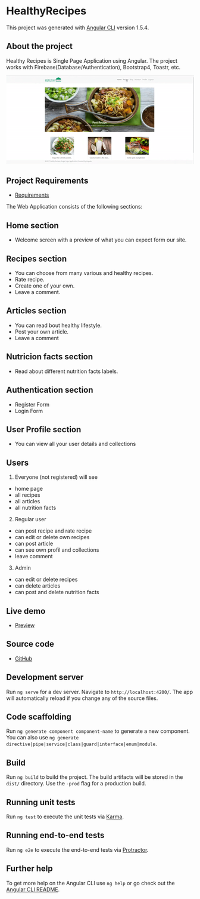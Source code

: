 # HealthyRecipes

This project was generated with [Angular CLI](https://github.com/angular/angular-cli) version 1.5.4.

## About the project

Healthy Recipes is Single Page Application using Angular. The project works with Firebase(Database/Authentication), Bootstrap4, Toastr, etc.

![Alt Text](https://github.com/LoraMS/AngularFundamentals/blob/master/healthy-recipes/src/assets/video-to-gif(1).gif)

## Project Requirements
* [Requirements](https://drive.google.com/open?id=12Wjs3_6ePAlxxRTWT18aqZqNUUdHcavZ)

The Web Application consists of the following sections:

## Home section

* Welcome screen with a preview of what you can expect form our site.

## Recipes section

* You can choose from many various and healthy recipes.
* Rate recipe.
* Create one of your own.
* Leave a comment.

## Articles section

* You can read bout healthy lifestyle.
* Post your own article.
* Leave a comment

## Nutricion facts section

* Read about different nutrition facts labels.

## Authentication section

* Register Form
* Login Form

## User Profile section

* You can view all your user details and collections

## Users

1. Everyone (not registered) will see

* home page
* all recipes
* all articles
* all nutrition facts

2. Regular user

 * can post recipe and rate recipe
 * can edit or delete own recipes
 * can post article
 * can see own profil and collections
 * leave comment
 
3. Admin
 
 * can edit or delete recipes
 * can delete articles
 * can post and delete nutrition facts
 
## Live demo
 * [Preview](https://healthy-recipes-832f5.firebaseapp.com/home)
 
## Source code
 * [GitHub](https://github.com/LoraMS/AngularFundamentals/tree/master/healthy-recipes)
 
## Development server

Run `ng serve` for a dev server. Navigate to `http://localhost:4200/`. The app will automatically reload if you change any of the source files.

## Code scaffolding

Run `ng generate component component-name` to generate a new component. You can also use `ng generate directive|pipe|service|class|guard|interface|enum|module`.

## Build

Run `ng build` to build the project. The build artifacts will be stored in the `dist/` directory. Use the `-prod` flag for a production build.

## Running unit tests

Run `ng test` to execute the unit tests via [Karma](https://karma-runner.github.io).

## Running end-to-end tests

Run `ng e2e` to execute the end-to-end tests via [Protractor](http://www.protractortest.org/).

## Further help

To get more help on the Angular CLI use `ng help` or go check out the [Angular CLI README](https://github.com/angular/angular-cli/blob/master/README.md).
 
 

